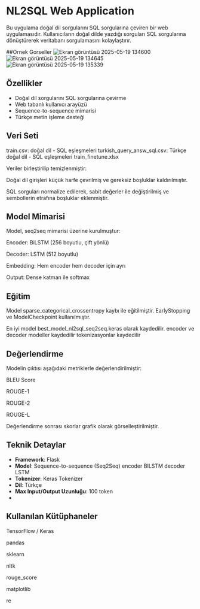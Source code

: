# NL2SQL Web Application
Bu uygulama doğal dil sorgularını SQL sorgularına çeviren bir web uygulamasıdır. Kullanıcıların doğal dilde yazdığı sorguları SQL sorgularına dönüştürerek veritabanı sorgulamasını kolaylaştırır.

##Ornek Gorseller
![Ekran görüntüsü 2025-05-19 134600](https://github.com/user-attachments/assets/69c4832a-b26a-4c45-aeba-962dde52f162)
![Ekran görüntüsü 2025-05-19 134645](https://github.com/user-attachments/assets/720d5c6c-487a-48da-8ace-bcf040fef25c)
![Ekran görüntüsü 2025-05-19 135339](https://github.com/user-attachments/assets/a974bb96-fa47-46b3-8092-f7daaf146f34)


## Özellikler

- Doğal dil sorgularını SQL sorgularına çevirme
- Web tabanlı kullanıcı arayüzü
- Sequence-to-sequence mimarisi
- Türkçe metin işleme desteği

## Veri Seti
train.csv: doğal dil - SQL eşleşmeleri
turkish_query_answ_sql.csv: Türkçe doğal dil - SQL eşleşmeleri
train_finetune.xlsx

Veriler birleştirilip temizlenmiştir:

Doğal dil girişleri küçük harfe çevrilmiş ve gereksiz boşluklar kaldırılmıştır.

SQL sorguları normalize edilerek, sabit değerler <value> ile değiştirilmiş ve sembollerin etrafına boşluklar eklenmiştir.

## Model Mimarisi
Model, seq2seq mimarisi üzerine kurulmuştur:

Encoder: BiLSTM (256 boyutlu, çift yönlü)

Decoder: LSTM (512 boyutlu)

Embedding: Hem encoder hem decoder için ayrı

Output: Dense katman ile softmax

## Eğitim
Model sparse_categorical_crossentropy kaybı ile eğitilmiştir.
EarlyStopping ve ModelCheckpoint kullanılmıştır.

En iyi model best_model_nl2sql_seq2seq.keras olarak kaydedilir.
encoder ve decoder modeller kaydedilir 
tokenizasyonlar kaydedilir

 
## Değerlendirme
Modelin çıktısı aşağıdaki metriklerle değerlendirilmiştir:

BLEU Score

ROUGE-1

ROUGE-2

ROUGE-L

Değerlendirme sonrası skorlar grafik olarak görselleştirilmiştir.

## Teknik Detaylar

- **Framework**: Flask
- **Model**: Sequence-to-sequence (Seq2Seq) encoder BILSTM decoder LSTM
- **Tokenizer**: Keras Tokenizer
- **Dil**: Türkçe
- **Max Input/Output Uzunluğu**: 100 token
- 
 
## Kullanılan Kütüphaneler
TensorFlow / Keras

pandas

sklearn

nltk

rouge_score

matplotlib

re
